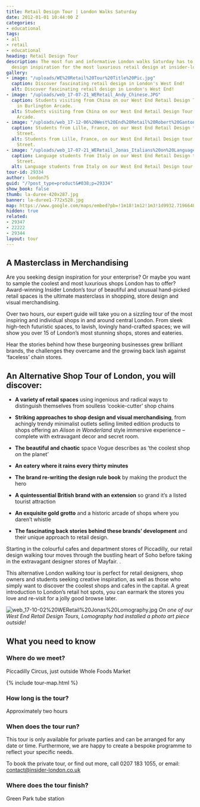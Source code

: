 ```yaml
---
title: Retail Design Tour | London Walks Saturday
date: 2012-01-01 10:44:00 Z
categories:
- educational
tags:
- all
- retail
- educational
heading: Retail Design Tour
description: The most fun and informative London walks Saturday has to offer. Find
  design inspiration for the most luxurious retail design at insider-london.co.uk.
gallery:
- image: "/uploads/WE%20Retail%20Tour%20Title%20Pic.jpg"
  caption: Discover fascinating retail design in London's West End!
  alt: Discover fascinating retail design in London's West End!
- image: "/uploads/web_17-07-21_WERetail_Andy_Chinese.JPG"
  caption: Students visiting from China on our West End Retail Design Tour - here
    in Burlington Arcade.
  alt: Students visiting from China on our West End Retail Design Tour - here in Burlington
    Arcade.
- image: "/uploads/web_17-12-06%20West%20End%20Retail%20Robert%20Ganton%20St%20-%20Students%20from%20Lille.jpg"
  caption: Students from Lille, France, on our West End Retail Design tour in Carnaby
    Street.
  alt: Students from Lille, France, on our West End Retail Design tour in Carnaby
    Street.
- image: "/uploads/web_17-07-21_WERetail_Jonas_Italians%20on%20Language%20School_Piccadilly%20Circus_03.jpg"
  caption: Language students from Italy on our West End Retail Design tour in Air
    Street.
  alt: Language students from Italy on our West End Retail Design tour in Air Street.
tour-id: 29334
author: london75
guid: "/?post_type=product&#038;p=29334"
show_book: false
thumb: la-duree-420x287.jpg
banner: la-duree1-772x528.jpg
map: https://www.google.com/maps/embed?pb=!1m18!1m12!1m3!1d9932.719664857414!2d-0.14276057544238435!3d51.50991514619343!2m3!1f0!2f0!3f0!3m2!1i1024!2i768!4f13.1!3m3!1m2!1s0x487604d3ff201fc1%3A0xf08adf0cfb3eb2fe!2sPiccadilly+Circus%2C+London+W1D+7ET%2C+UK!5e0!3m2!1sen!2s!4v1431588804686
hidden: true
related:
- 29347
- 22222
- 29344
layout: tour
---
```


## A Masterclass in Merchandising
<p>Are you seeking design inspiration for your enterprise? Or maybe you want to sample the coolest and most luxurious shops London has to offer? Award-winning Insider London’s tour of beautiful and unusual hand-picked retail spaces is the ultimate masterclass in shopping, store design and visual merchandising.</p>

Over two hours, our expert guide will take you on a sizzling tour of the most inspiring and individual shops in and around central London. From sleek high-tech futuristic spaces, to lavish, lovingly hand-crafted spaces; we will show you over 15 of London’s most stunning shops, stores and eateries.

Hear the stories behind how these burgeoning businesses grew brilliant brands, the challenges they overcame and the growing back lash against ‘faceless’ chain stores.


## An Alternative Shop Tour of London, you will discover:

- **A variety of retail spaces** using ingenious and radical ways to distinguish themselves from soulless ‘cookie-cutter’ shop chains

- **Striking approaches to shop design and visual merchandising**, from achingly trendy minimalist outlets selling limited edition products to shops offering an <em>Alison in Wonderland </em>style immersive experience &#8211; complete with extravagant decor and secret room.

- **The beautiful and chaotic** space Vogue describes as &#8216;the coolest shop on the planet&#8217;

- **An eatery where it rains every thirty minutes**

- **The brand re-writing the design rule book** by making the product the hero

- **A quintessential British brand with an extension** so grand it’s a listed tourist attraction

- **An exquisite gold grotto** and a historic arcade of shops where you daren’t whistle

- **The fascinating back stories behind these brands’ development** and their unique approach to retail design.

Starting in the colourful cafes and department stores of Piccadilly, our retail design walking tour moves through the bustling heart of Soho before taking in the extravagant designer stores of Mayfair. .

This alternative London walking tour is perfect for retail designers, shop owners and students seeking creative inspiration, as well as those who simply want to discover the coolest shops and cafes in the capital. A great introduction to London’s retail hot spots, you can earmark the stores you love and re-visit for a jolly good browse later.

![web_17-10-02%20WERetail%20Jonas%20Lomography.jpg](/uploads/web_17-10-02%20WERetail%20Jonas%20Lomography.jpg)
*On one of our West End Retail Design Tours, Lomography had installed a photo art piece outside!*

## What you need to know

### Where do we meet?

Piccadilly Circus, just outside Whole Foods Market

{% include tour-map.html %}

### How long is the tour?

Approximately two hours

### When does the tour run?

This tour is only available for private parties and can be arranged for any date or time. Furthermore, we are happy to create a bespoke programme to reflect your specific needs.

To book the private tour, or find out more, call 0207 183 1055, or email: <a href="mailto:contact@insider-london.co.uk">contact@insider-london.co.uk</a>

### Where does the tour finish?

Green Park tube station

